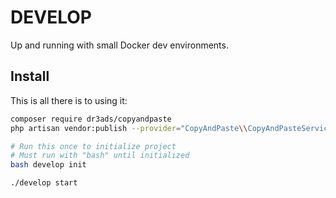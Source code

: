 # DEVELOP

Up and running with small Docker dev environments.

## Install


This is all there is to using it:

```bash
composer require dr3ads/copyandpaste
php artisan vendor:publish --provider="CopyAndPaste\\CopyAndPasteServiceProvider"

# Run this once to initialize project
# Must run with "bash" until initialized
bash develop init

./develop start
```